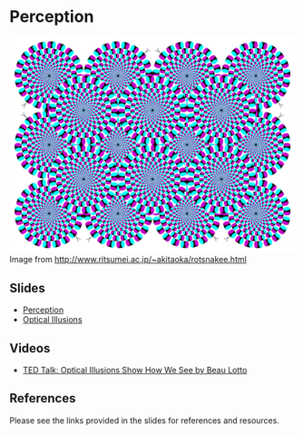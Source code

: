 Perception
==============================

![Rotating Snakes](rotsnake8.gif)  
Image from <http://www.ritsumei.ac.jp/~akitaoka/rotsnakee.html>

Slides
------------------------------

- [Perception](https://drive.google.com/file/d/0BxYofk0iB_upREVRSWFNRHlEcEE/edit?usp=sharing)
- [Optical Illusions](https://drive.google.com/file/d/0BxYofk0iB_upQl82S3ZacXQ5bHM/edit?usp=sharing)

Videos
------------------------------

- [TED Talk: Optical Illusions Show How We See by Beau Lotto](http://www.ted.com/talks/beau_lotto_optical_illusions_show_how_we_see)

References
------------------------------

Please see the links provided in the slides for references and resources.
